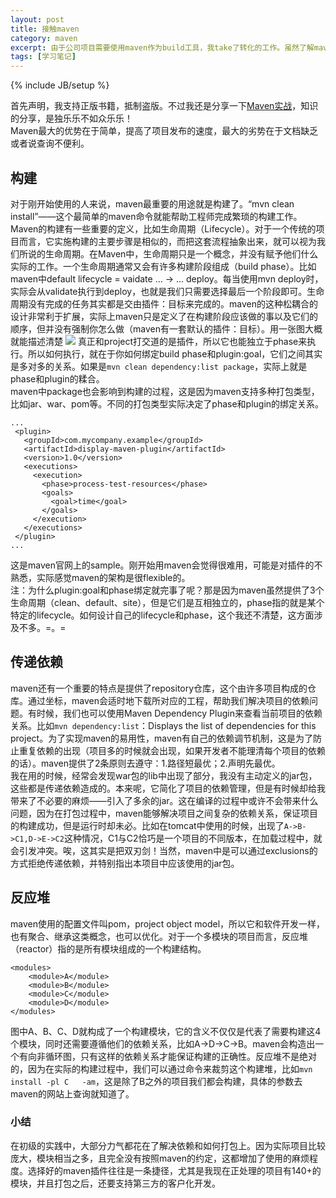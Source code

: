 ```yaml
---
layout: post
title: 接触maven
category: maven
excerpt: 由于公司项目需要使用maven作为build工具，我take了转化的工作。虽然了解maven，但鉴于项目的庞大以及诸多不符合maven规范的地方，所以转化起来也很麻烦。
tags: [学习笔记]
---
```

{% include JB/setup %}

首先声明，我支持正版书籍，抵制盗版。不过我还是分享一下<a href="http://www.ppurl.com/2013/02/maven%e5%ae%9e%e6%88%98.html" title="据说是永久链接，各位看官自便">Maven实战</a>，知识的分享，是独乐乐不如众乐乐！  
Maven最大的优势在于简单，提高了项目发布的速度，最大的劣势在于文档缺乏或者说查询不便利。
##  构建
对于刚开始使用的人来说，maven最重要的用途就是构建了。“mvn clean install”——这个最简单的maven命令就能帮助工程师完成繁琐的构建工作。Maven的构建有一些重要的定义，比如生命周期（Lifecycle）。对于一个传统的项目而言，它实施构建的主要步骤是相似的，而把这套流程抽象出来，就可以视为我们所说的生命周期。在Maven中，生命周期只是一个概念，并没有赋予他们什么实际的工作。一个生命周期通常又会有许多构建阶段组成（build phase）。比如maven中default lifecycle = vaidate ... -> ... deploy。每当使用mvn deploy时，实际会从validate执行到deploy，也就是我们只需要选择最后一个阶段即可。生命周期没有完成的任务其实都是交由插件：目标来完成的。maven的这种松耦合的设计非常利于扩展，实际上maven只是定义了在构建阶段应该做的事以及它们的顺序，但并没有强制你怎么做（maven有一套默认的插件：目标）。用一张图大概就能描述清楚
<img src = "{{ ASSET_PATH }}/images/maven_01.jpg"/>
真正和project打交道的是插件，所以它也能独立于phase来执行。所以如何执行，就在于你如何绑定build phase和plugin:goal，它们之间其实是多对多的关系。如果是`mvn clean dependency:list package`，实际上就是phase和plugin的糅合。  
maven中package也会影响到构建的过程，这是因为maven支持多种打包类型，比如jar、war、pom等。不同的打包类型实际决定了phase和plugin的绑定关系。    

	...
	 <plugin>
	   <groupId>com.mycompany.example</groupId>
	   <artifactId>display-maven-plugin</artifactId>
	   <version>1.0</version>
	   <executions>
	     <execution>
	       <phase>process-test-resources</phase>
	       <goals>
	         <goal>time</goal>
	       </goals>
	     </execution>
	   </executions>
	 </plugin>
	...
这是maven官网上的sample。刚开始用maven会觉得很难用，可能是对插件的不熟悉，实际感觉maven的架构是很flexible的。  
注：为什么plugin:goal和phase绑定就完事了呢？那是因为maven虽然提供了3个生命周期（clean、default、site），但是它们是互相独立的，phase指的就是某个特定的lifecycle。如何设计自己的lifecycle和phase，这个我还不清楚，这方面涉及不多。=。=
## 传递依赖
maven还有一个重要的特点是提供了repository仓库，这个由许多项目构成的仓库。通过坐标，maven会适时地下载所对应的工程，帮助我们解决项目的依赖问题。有时候，我们也可以使用Maven Dependency Plugin来查看当前项目的依赖关系。比如`mvn dependency:list`：Displays the list of dependencies for this project。为了实现maven的易用性，maven有自己的依赖调节机制，这是为了防止重复依赖的出现（项目多的时候就会出现，如果开发者不能理清每个项目的依赖的话）。maven提供了2条原则去遵守：1.路径短最优；2.声明先最优。  
我在用的时候，经常会发现war包的lib中出现了部分，我没有主动定义的jar包，这些都是传递依赖造成的。本来呢，它简化了项目的依赖管理，但是有时候却给我带来了不必要的麻烦——引入了多余的jar。这在编译的过程中或许不会带来什么问题，因为在打包过程中，maven能够解决项目之间复杂的依赖关系，保证项目的构建成功，但是运行时却未必。比如在tomcat中使用的时候，出现了`A->B->C1,D->E->C2`这种情况，C1与C2恰巧是一个项目的不同版本，在加载过程中，就会引发冲突。唉，这其实是把双刃剑！当然，maven中是可以通过exclusions的方式拒绝传递依赖，并特别指出本项目中应该使用的jar包。
## 反应堆
maven使用的配置文件叫pom，project object model，所以它和软件开发一样，也有聚合、继承这类概念，也可以优化。对于一个多模块的项目而言，反应堆（reactor）指的是所有模块组成的一个构建结构。

	<modules>
		<module>A</module>
		<module>B</module>
		<module>C</module>
		<module>D</module>
	</modules>
图中A、B、C、D就构成了一个构建模块，它的含义不仅仅是代表了需要构建这4个模块，同时还需要遵循他们的依赖关系，比如A->D->C->B。maven会构造出一个有向非循环图，只有这样的依赖关系才能保证构建的正确性。反应堆不是绝对的，因为在实际的构建过程中，我们可以通过命令来裁剪这个构建堆，比如`mvn install -pl C 	-am`，这是除了B之外的项目我们都会构建，具体的参数去maven的网站上查询就知道了。
### 小结
在初级的实践中，大部分力气都花在了解决依赖和如何打包上。因为实际项目比较庞大，模块相当之多，且完全没有按照maven的约定，这都增加了使用的麻烦程度。选择好的maven插件往往是一条捷径，尤其是我现在正处理的项目有140+的模块，并且打包之后，还要支持第三方的客户化开发。